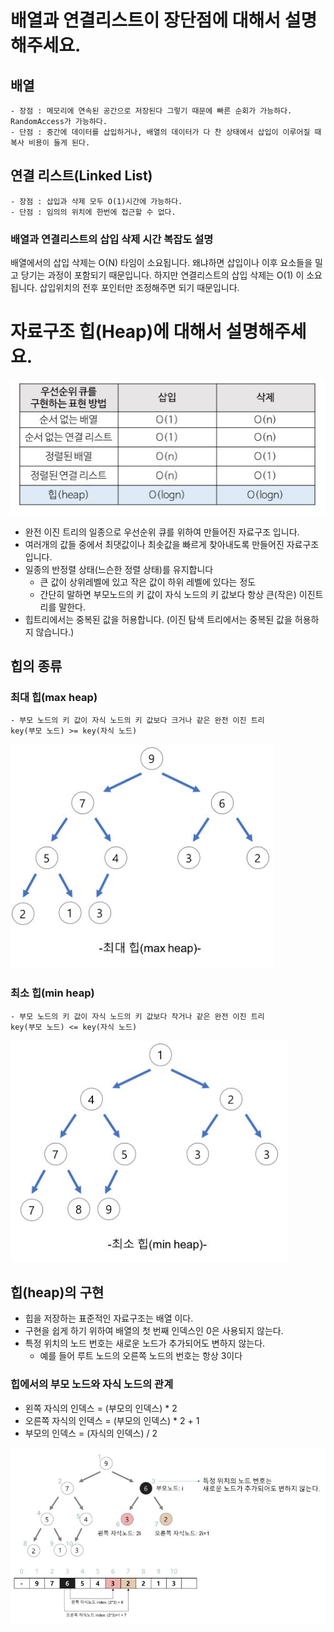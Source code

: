# 배열과 연결리스트이 장단점에 대해서 설명해주세요.

## 배열

    - 장점 : 메모리에 연속된 공간으로 저장된다 그렇기 때문에 빠른 순회가 가능하다. RandomAccess가 가능하다.
    - 단점 : 중간에 데이터를 삽입하거나, 배열의 데이터가 다 찬 상태에서 삽입이 이루어질 때 복사 비용이 들게 된다.

## 연결 리스트(Linked List)

    - 장점 : 삽입과 삭제 모두 O(1)시간에 가능하다.
    - 단점 : 임의의 위치에 한번에 접근할 수 없다.

### 배열과 연결리스트의 삽입 삭제 시간 복잡도 설명

배열에서의 삽입 삭제는 O(N) 타임이 소요됩니다. 왜냐하면 삽입이나 이후 요소들을 밀고 당기는 과정이 포함되기 때문입니다.
하지만 연결리스트의 삽입 삭제는 O(1) 이 소요됩니다. 삽입위치의 전후 포인터만 조정해주면 되기 때문입니다.

# 자료구조 힙(Heap)에 대해서 설명해주세요.

![heapimage](<./jh_image/heap(1).JPG>)

- 완전 이진 트리의 일종으로 우선순위 큐를 위하여 만들어진 자료구조 입니다.
- 여러개의 값들 중에서 최댓값이나 최솟값을 빠르게 찾아내도록 만들어진 자료구조 입니다.
- 일종의 반정렬 상태(느슨한 정렬 상태)를 유지합니다
  - 큰 값이 상위레벨에 있고 작은 값이 하위 레벨에 있다는 정도
  - 간단히 말하면 부모노드의 키 값이 자식 노드의 키 값보다 항상 큰(작은) 이진트리를 말한다.
- 힙트리에서는 중복된 값을 허용합니다. (이진 탐색 트리에서는 중복된 값을 허용하지 않습니다.)

## 힙의 종류

### 최대 힙(max heap)

    - 부모 노드의 키 값이 자식 노드의 키 값보다 크거나 같은 완전 이진 트리
    key(부모 노드) >= key(자식 노드)

![maxheap](./jh_image/maxheap.JPG)

### 최소 힙(min heap)

    - 부모 노드의 키 값이 자식 노드의 키 값보다 작거나 같은 완전 이진 트리
    key(부모 노드) <= key(자식 노드)

![minheap](./jh_image/minheap.JPG)

## 힙(heap)의 구현

- 힙을 저장하는 표준적인 자료구조는 배열 이다.
- 구현을 쉽게 하기 위하여 배열의 첫 번째 인덱스인 0은 사용되지 않는다.
- 특정 위치의 노드 번호는 새로운 노드가 추가되어도 변하지 않는다.
  - 예를 들어 루트 노드의 오른쪽 노드의 번호는 항상 3이다

### 힙에서의 부모 노드와 자식 노드의 관계

- 왼쪽 자식의 인덱스 = (부모의 인덱스) \* 2
- 오른쪽 자식의 인덱스 = (부모의 인덱스) \* 2 + 1
- 부모의 인덱스 = (자식의 인덱스) / 2

![heapindex](./jh_image/heapindex.JPG)
